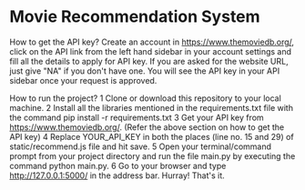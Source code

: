 # Movie Recommendation System

How to get the API key?
Create an account in https://www.themoviedb.org/, click on the API link from the left hand sidebar in your account settings and fill all the details to apply for API key. If you are asked for the website URL, just give "NA" if you don't have one. You will see the API key in your API sidebar once your request is approved.

How to run the project?
1 Clone or download this repository to your local machine.
2 Install all the libraries mentioned in the requirements.txt file with the command pip install -r requirements.txt
3 Get your API key from https://www.themoviedb.org/. (Refer the above section on how to get the API key)
4 Replace YOUR_API_KEY in both the places (line no. 15 and 29) of static/recommend.js file and hit save.
5 Open your terminal/command prompt from your project directory and run the file main.py by executing the command python main.py.
6 Go to your browser and type http://127.0.0.1:5000/ in the address bar.
Hurray! That's it.
